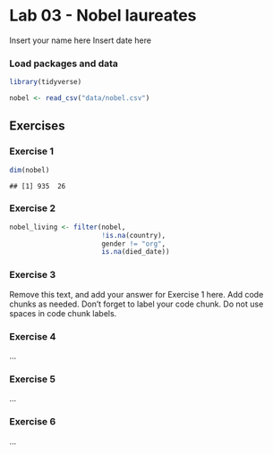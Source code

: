 Lab 03 - Nobel laureates
================
Insert your name here
Insert date here

### Load packages and data

``` r
library(tidyverse) 
```

``` r
nobel <- read_csv("data/nobel.csv")
```

## Exercises

### Exercise 1

``` r
dim(nobel)
```

    ## [1] 935  26

### Exercise 2

``` r
nobel_living <- filter(nobel, 
                       !is.na(country),
                       gender != "org",
                       is.na(died_date))
```

### Exercise 3

Remove this text, and add your answer for Exercise 1 here. Add code
chunks as needed. Don’t forget to label your code chunk. Do not use
spaces in code chunk labels.

### Exercise 4

…

### Exercise 5

…

### Exercise 6

…
